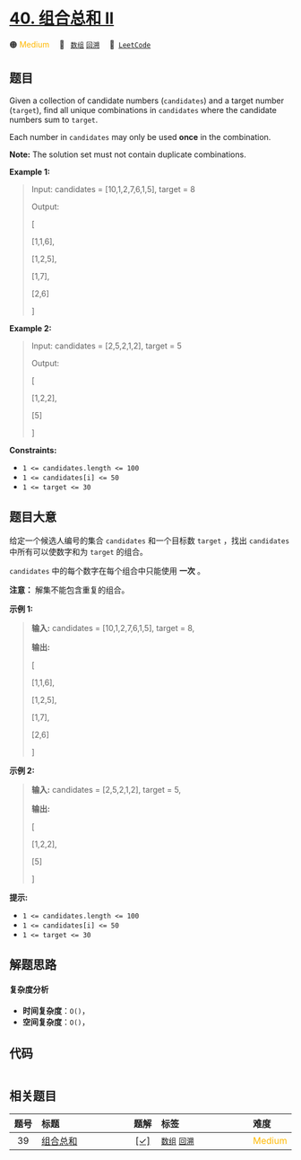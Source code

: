# [40. 组合总和 II](https://leetcode.com/problems/combination-sum-ii)

🟠 <font color=#ffb800>Medium</font>&emsp; 🔖&ensp; [`数组`](/tag/array.md) [`回溯`](/tag/backtracking.md)&emsp; 🔗&ensp;[`LeetCode`](https://leetcode.com/problems/combination-sum-ii)

## 题目

Given a collection of candidate numbers (`candidates`) and a target number
(`target`), find all unique combinations in `candidates` where the candidate
numbers sum to `target`.

Each number in `candidates` may only be used **once** in the combination.

**Note:**  The solution set must not contain duplicate combinations.



**Example 1:**

> Input: candidates = [10,1,2,7,6,1,5], target = 8
> 
> Output: 
> 
> [
> 
> [1,1,6],
> 
> [1,2,5],
> 
> [1,7],
> 
> [2,6]
> 
> ]

**Example 2:**

> Input: candidates = [2,5,2,1,2], target = 5
> 
> Output: 
> 
> [
> 
> [1,2,2],
> 
> [5]
> 
> ]

**Constraints:**

  * `1 <= candidates.length <= 100`
  * `1 <= candidates[i] <= 50`
  * `1 <= target <= 30`


## 题目大意

给定一个候选人编号的集合 `candidates` 和一个目标数 `target` ，找出 `candidates` 中所有可以使数字和为 `target`
的组合。

`candidates` 中的每个数字在每个组合中只能使用 **一次**  。

**注意：** 解集不能包含重复的组合。



**示例  1:**

> 
> 
> 
> 
> 
> **输入:** candidates = [10,1,2,7,6,1,5], target = 8,
> 
> **输出:**
> 
> [
> 
> [1,1,6],
> 
> [1,2,5],
> 
> [1,7],
> 
> [2,6]
> 
> ]

**示例  2:**

> 
> 
> 
> 
> 
> **输入:** candidates = [2,5,2,1,2], target = 5,
> 
> **输出:**
> 
> [
> 
> [1,2,2],
> 
> [5]
> 
> ]



**提示:**

  * `1 <= candidates.length <= 100`
  * `1 <= candidates[i] <= 50`
  * `1 <= target <= 30`


## 解题思路

#### 复杂度分析

- **时间复杂度**：`O()`，
- **空间复杂度**：`O()`，

## 代码

```javascript

```

## 相关题目

<!-- prettier-ignore -->
| 题号 | 标题 | 题解 | 标签 | 难度 |
| :------: | :------ | :------: | :------ | :------ |
| 39 | [组合总和](https://leetcode.com/problems/combination-sum) | [[✓]](/problem/0039.md) |  [`数组`](/tag/array.md) [`回溯`](/tag/backtracking.md) | <font color=#ffb800>Medium</font> |

<style>
.blue {
    background-color: #096dd9;
    padding: 0.25rem 0.5rem;
    margin: 0;
    font-size: 0.85em;
    border-radius: 3px;
    color: white;
    font-weight: 500;
}
table th:first-of-type { width: 10%; }
table th:nth-of-type(2) { width: 35%; }
table th:nth-of-type(3) { width: 10%; }
table th:nth-of-type(4) { width: 35%; }
table th:nth-of-type(5) { width: 10%; }
</style>
